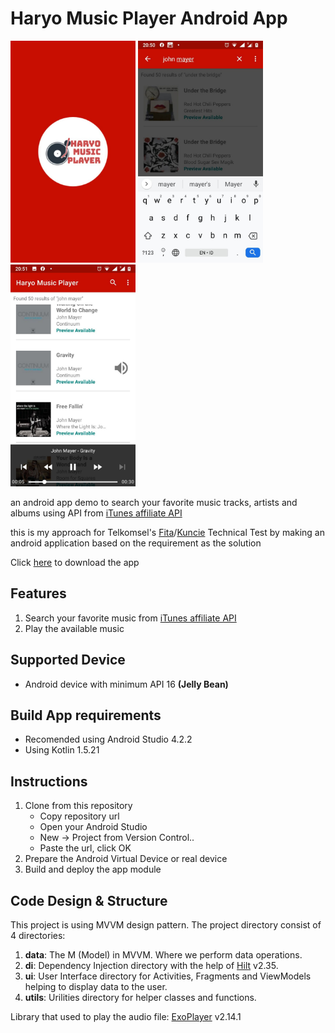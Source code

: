 # Haryo Music Player Android App

<img src="https://github.com/CumiTerbang/HaryoMusicPlayer/blob/master/readme_assets/screenshot_1.jpg" width="200" height="355,56"> <img src="https://github.com/CumiTerbang/HaryoMusicPlayer/blob/master/readme_assets/screenshot_2.jpg" width="200" height="355,56"> <img src="https://github.com/CumiTerbang/HaryoMusicPlayer/blob/master/readme_assets/screenshot_3.jpg" width="200" height="355,56">

an android app demo to search your favorite music tracks, artists and albums using API from  [iTunes affiliate API](https://affiliate.itunes.apple.com/resources/documentation/itunes-store-web-service-search-api)

this is my approach for Telkomsel's [Fita](https://www.myfita.com/)/[Kuncie](https://www.kuncie.com/) Technical Test by making an android application based on the requirement as the solution

Click [here](https://drive.google.com/file/d/17NFtjAtwm5G8Pc26ZhVRboN2BwoAMX0C/view?usp=sharing) to download the app


## Features
1. Search your favorite music from [iTunes affiliate API](https://affiliate.itunes.apple.com/resources/documentation/itunes-store-web-service-search-api)
2. Play the available music

## Supported Device
- Android device with minimum API 16 **(Jelly Bean)**

## Build App requirements
- Recomended using Android Studio 4.2.2
- Using Kotlin 1.5.21

## Instructions
1. Clone from this repository
    - Copy repository url
    - Open your Android Studio
    - New -> Project from Version Control..
    - Paste the url, click OK
2. Prepare the Android Virtual Device or real device
3. Build and deploy the app module

## Code Design & Structure
This project is using MVVM design pattern. The project directory consist of 4 directories:
1. **data**: The M (Model) in MVVM. Where we perform data operations.
2. **di**: Dependency Injection directory with the help of [Hilt](https://dagger.dev/hilt/) v2.35.
3. **ui**: User Interface directory for Activities, Fragments and ViewModels helping to display data to the user.
4. **utils**: Urilities directory for helper classes and functions.

Library that used to play the audio file: [ExoPlayer](https://github.com/google/ExoPlayer) v2.14.1
